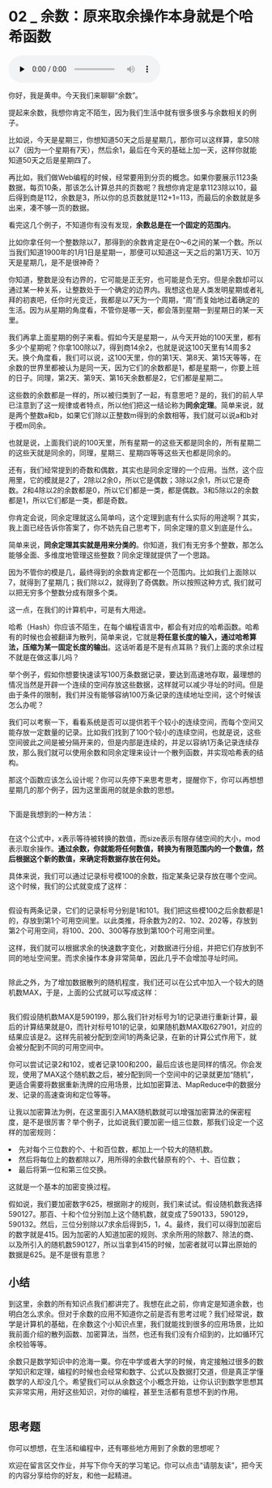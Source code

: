 # 02 _ 余数：原来取余操作本身就是个哈希函数

<audio id="audio" title="02 | 余数：原来取余操作本身就是个哈希函数" controls="" preload="none"><source id="mp3" src="https://static001.geekbang.org/resource/audio/65/bc/65d67ae903466c333dc56f420d6b46bc.mp3"></audio>

你好，我是黄申。今天我们来聊聊“余数”。

提起来余数，我想你肯定不陌生，因为我们生活中就有很多很多与余数相关的例子。

比如说，今天是星期三，你想知道50天之后是星期几，那你可以这样算，拿50除以7（因为一个星期有7天），然后余1，最后在今天的基础上加一天，这样你就能知道50天之后是星期四了。

再比如，我们做Web编程的时候，经常要用到分页的概念。如果你要展示1123条数据，每页10条，那该怎么计算总共的页数呢？我想你肯定是拿1123除以10，最后得到商是112，余数是3，所以你的总页数就是112+1=113，而最后的余数就是多出来，凑不够一页的数据。

看完这几个例子，不知道你有没有发现，**余数总是在一个固定的范围内**。

比如你拿任何一个整数除以7，那得到的余数肯定是在0～6之间的某一个数。所以当我们知道1900年的1月1日是星期一，那便可以知道这一天之后的第1万天、10万天是星期几，是不是很神奇？

你知道，整数是没有边界的，它可能是正无穷，也可能是负无穷。但是余数却可以通过某一种关系，让整数处于一个确定的边界内。我想这也是人类发明星期或者礼拜的初衷吧，任你时光变迁，我都是以7天为一个周期，“周”而复始地过着确定的生活。因为从星期的角度看，不管你是哪一天，都会落到星期一到星期日的某一天里。

我们再拿上面星期的例子来看。假如今天是星期一，从今天开始的100天里，都有多少个星期呢？你拿100除以7，得到商14余2，也就是说这100天里有14周多2天。换个角度看，我们可以说，这100天里，你的第1天、第8天、第15天等等，在余数的世界里都被认为是同一天，因为它们的余数都是1，都是星期一，你要上班的日子。同理，第2天、第9天、第16天余数都是2，它们都是星期二。

这些数的余数都是一样的，所以被归类到了一起，有意思吧？是的，我们的前人早已注意到了这一规律或者特点，所以他们把这一结论称为**同余定理**。简单来说，就是两个整数a和b，如果它们除以正整数m得到的余数相等，我们就可以说a和b对于模m同余。

也就是说，上面我们说的100天里，所有星期一的这些天都是同余的，所有星期二的这些天就是同余的，同理，星期三、星期四等等这些天也都是同余的。

还有，我们经常提到的奇数和偶数，其实也是同余定理的一个应用。当然，这个应用里，它的模就是2了，2除以2余0，所以它是偶数；3除以2余1，所以它是奇数。2和4除以2的余数都是0，所以它们都是一类，都是偶数。3和5除以2的余数都是1，所以它们都是一类，都是奇数。

你肯定会说，同余定理就这么简单吗，这个定理到底有什么实际的用途啊？其实，我上面已经告诉你答案了，你不妨先自己思考下，同余定理的意义到底是什么。

简单来说，**同余定理其实就是用来分类的**。你知道，我们有无穷多个整数，那怎么能够全面、多维度地管理这些整数？同余定理就提供了一个思路。

因为不管你的模是几，最终得到的余数肯定都在一个范围内。比如我们上面除以7，就得到了星期几；我们除以2，就得到了奇偶数。所以按照这种方式, 我们就可以把无穷多个整数分成有限多个类。

这一点，在我们的计算机中，可是有大用途。

哈希（Hash）你应该不陌生，在每个编程语言中，都会有对应的哈希函数。哈希有的时候也会被翻译为散列，简单来说，它就是**将任意长度的输入，通过哈希算法，压缩为某一固定长度的输出**。这话听着是不是有点耳熟？我们上面的求余过程不就是在做这事儿吗？

举个例子，假如你想要快速读写100万条数据记录，要达到高速地存取，最理想的情况当然是开辟一个连续的空间存放这些数据，这样就可以减少寻址的时间。但是由于条件的限制，我们并没有能够容纳100万条记录的连续地址空间，这个时候该怎么办呢？

我们可以考察一下，看看系统是否可以提供若干个较小的连续空间，而每个空间又能存放一定数量的记录。比如我们找到了100个较小的连续空间，也就是说，这些空间彼此之间是被分隔开来的，但是内部是连续的，并足以容纳1万条记录连续存放，那么我们就可以使用余数和同余定理来设计一个散列函数，并实现哈希表的结构。

那这个函数应该怎么设计呢？你可以先停下来思考思考，提醒你下，你可以再想想星期几的那个例子，因为这里面用的就是余数的思想。

<img src="https://static001.geekbang.org/resource/image/f1/8d/f156cef76582b3ee77b038cd2347968d.jpg" alt="">

下面是我想到的一种方法：

<img src="https://static001.geekbang.org/resource/image/b3/58/b32e791f822044f579b80ad2cfe48c58.jpg" alt="">

在这个公式中，x表示等待被转换的数值，而size表示有限存储空间的大小，mod表示取余操作。**通过余数，你就能将任何数值，转换为有限范围内的一个数值，然后根据这个新的数值，来确定将数据存放在何处。**

具体来说，我们可以通过记录标号模100的余数，指定某条记录存放在哪个空间。这个时候，我们的公式就变成了这样：

<img src="https://static001.geekbang.org/resource/image/fe/ac/fe96e521ed9d0a574ddaeeb0f00bbaac.jpg" alt="">

假设有两条记录，它们的记录标号分别是1和101。我们把这些模100之后余数都是1的，存放到第1个可用空间里。以此类推，将余数为2的2、102、202等，存放到第2个可用空间，将100、200、300等存放到第100个可用空间里。

这样，我们就可以根据求余的快速数字变化，对数据进行分组，并把它们存放到不同的地址空间里。而求余操作本身非常简单，因此几乎不会增加寻址时间。

<img src="https://static001.geekbang.org/resource/image/37/2c/372f09d2ff666150fd2855506a84f02c.jpg" alt="">

除此之外，为了增加数据散列的随机程度，我们还可以在公式中加入一个较大的随机数MAX，于是，上面的公式就可以写成这样：

<img src="https://static001.geekbang.org/resource/image/78/c0/78a943e119d823d39cdcaf35a75a42c0.jpg" alt="">

我们假设随机数MAX是590199，那么我们针对标号为1的记录进行重新计算，最后的计算结果就是0，而针对标号101的记录，如果随机数MAX取627901，对应的结果应该是2。这样先前被分配到空间1的两条记录，在新的计算公式作用下，就会被分配到不同的可用空间中。

你可以尝试记录2和102，或者记录100和200，最后应该也是同样的情况。你会发现，使用了MAX这个随机数之后，被分配到同一个空间中的记录就更加“随机”，更适合需要将数据重新洗牌的应用场景，比如加密算法、MapReduce中的数据分发、记录的高速查询和定位等等。

让我以加密算法为例，在这里面引入MAX随机数就可以增强加密算法的保密程度，是不是很厉害？举个例子，比如说我们要加密一组三位数，那我们设定一个这样的加密规则：

<li>
先对每个三位数的个、十和百位数，都加上一个较大的随机数。
</li>
<li>
然后将每位上的数都除以7，用所得的余数代替原有的个、十、百位数；
</li>
<li>
最后将第一位和第三位交换。
</li>

这就是一个基本的加密变换过程。

假如说，我们要加密数字625，根据刚才的规则，我们来试试。假设随机数我选择590127。那百、十和个位分别加上这个随机数，就变成了590133，590129，590132。然后，三位分别除以7求余后得到5，1，4。最终，我们可以得到加密后的数字就是415。因为加密的人知道加密的规则、求余所用的除数7、除法的商、以及所引入的随机数590127，所以当拿到415的时候，加密者就可以算出原始的数据是625。是不是很有意思？

## 小结

到这里，余数的所有知识点我们都讲完了。我想在此之前，你肯定是知道余数，也明白怎么求余。但对于余数的应用不知道你之前是否有思考过呢？我们经常说，数学是计算机的基础，在余数这个小知识点里，我们就能找到很多的应用场景，比如我前面介绍的散列函数、加密算法，当然，也还有我们没有介绍到的，比如循环冗余校验等等。

余数只是数学知识中的沧海一粟。你在中学或者大学的时候，肯定接触过很多的数学知识和定理，编程的时候也会经常和数字、公式以及数据打交道，但是真正学懂数学的人却没几个。希望我们可以从余数这个小概念开始，让你认识到数学思想其实非常实用，用好这些知识，对你的编程，甚至生活都有意想不到的作用。

<img src="https://static001.geekbang.org/resource/image/97/5a/97a4d55737df060e213a12da82963e5a.jpg" alt="">

## 思考题

你可以想想，在生活和编程中，还有哪些地方用到了余数的思想呢？

欢迎在留言区交作业，并写下你今天的学习笔记。你可以点击“请朋友读”，把今天的内容分享给你的好友，和他一起精进。


